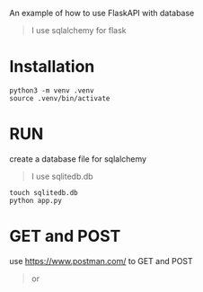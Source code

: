 An example of how to use FlaskAPI with database  
> I use sqlalchemy for flask
# Installation
```
python3 -m venv .venv  
source .venv/bin/activate  
```
# RUN
create a database file for sqlalchemy  
> I use sqlitedb.db  
```
touch sqlitedb.db  
python app.py
```

# GET and POST
use <https://www.postman.com/> to GET and POST  
> or